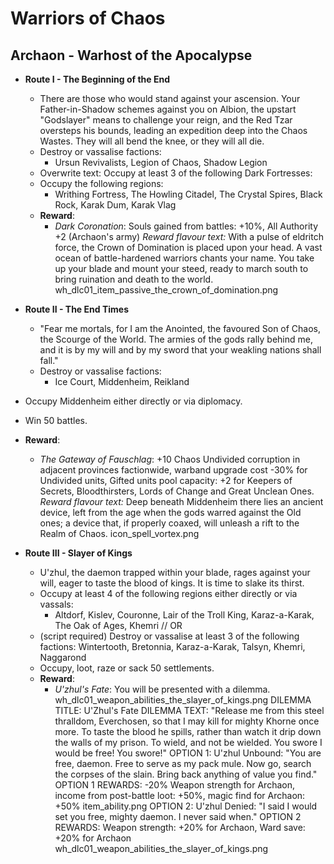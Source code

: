 # Warriors of Chaos

## Archaon - Warhost of the Apocalypse
* **Route I - The Beginning of the End**
  * There are those who would stand against your ascension. Your Father-in-Shadow schemes against you on Albion, the upstart "Godslayer" means to challenge your reign, and the Red Tzar oversteps his bounds, leading an expedition deep into the Chaos Wastes. They will all bend the knee, or they will all die.
  * Destroy or vassalise factions:
    * Ursun Revivalists, Legion of Chaos, Shadow Legion
  * Overwrite text: Occupy at least 3 of the following Dark Fortresses:
  * Occupy the following regions:
    * Writhing Fortress, The Howling Citadel, The Crystal Spires, Black Rock, Karak Dum, Karak Vlag
  * **Reward**:
    * _Dark Coronation_: Souls gained from battles: +10%, All Authority +2 (Archaon's army)
_Reward flavour text:_ With a pulse of eldritch force, the Crown of Domination is placed upon your head. A vast ocean of battle-hardened warriors chants your name. You take up your blade and mount your steed, ready to march south to bring ruination and death to the world.
wh_dlc01_item_passive_the_crown_of_domination.png

* **Route II - The End Times**
  * "Fear me mortals, for I am the Anointed, the favoured Son of Chaos, the Scourge of the World. The armies of the gods rally behind me, and it is by my will and by my sword that your weakling nations shall fall."
  * Destroy or vassalise factions:
    * Ice Court, Middenheim, Reikland
 * Occupy Middenheim either directly or via diplomacy.
  * Win 50 battles.
  * **Reward**:
    * _The Gateway of Fauschlag_: +10 Chaos Undivided corruption in adjacent provinces factionwide, warband upgrade cost -30% for Undivided units, Gifted units pool capacity: +2 for Keepers of Secrets, Bloodthirsters, Lords of Change and Great Unclean Ones.
_Reward flavour text:_ Deep beneath Middenheim there lies an ancient device, left from the age when the gods warred against the Old ones; a device that, if properly coaxed, will unleash a rift to the Realm of Chaos.
icon_spell_vortex.png

* **Route III - Slayer of Kings**
  * U'zhul, the daemon trapped within your blade, rages against your will, eager to taste the blood of kings. It is time to slake its thirst.
  * Occupy at least 4 of the following regions either directly or via vassals:
    * Altdorf, Kislev, Couronne, Lair of the Troll King, Karaz-a-Karak, The Oak of Ages, Khemri 
// OR
  * (script required) Destroy or vassalise at least 3 of the following factions: Wintertooth, Bretonnia, Karaz-a-Karak, Talsyn, Khemri, Naggarond
  * Occupy, loot, raze or sack 50 settlements.
  * **Reward**:
    * _U'zhul's Fate_: You will be presented with a dilemma.
wh_dlc01_weapon_abilities_the_slayer_of_kings.png
DILEMMA TITLE: U'Zhul's Fate
DILEMMA TEXT: "Release me from this steel thralldom, Everchosen, so that I may kill for mighty Khorne once more. To taste the blood he spills, rather than watch it drip down the walls of my prison. To wield, and not be wielded. You swore I would be free! You swore!"
OPTION 1: U'zhul Unbound: "You are free, daemon. Free to serve as my pack mule. Now go, search the corpses of the slain. Bring back anything of value you find."
OPTION 1 REWARDS: -20% Weapon strength for Archaon, income from post-battle loot: +50%, magic find for Archaon: +50%
item_ability.png
OPTION 2: U'zhul Denied: "I said I would set you free, mighty daemon. I never said when."
OPTION 2 REWARDS: Weapon strength: +20% for Archaon, Ward save: +20% for Archaon
wh_dlc01_weapon_abilities_the_slayer_of_kings.png
